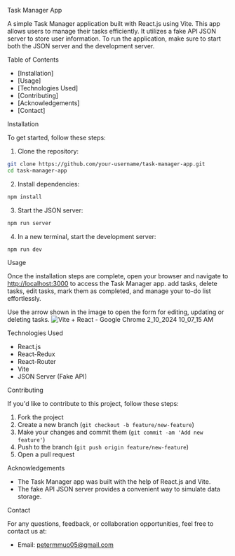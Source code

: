 Task Manager App

A simple Task Manager application built with React.js using Vite. This app allows users to manage their tasks efficiently. It utilizes a fake API JSON server to store user information. To run the application, make sure to start both the JSON server and the development server.

Table of Contents
- [Installation]
- [Usage]
- [Technologies Used]
- [Contributing]
- [Acknowledgements]
- [Contact]

Installation

To get started, follow these steps:

1. Clone the repository:

```bash
git clone https://github.com/your-username/task-manager-app.git
cd task-manager-app
```

2. Install dependencies:

```bash
npm install
```

3. Start the JSON server:

```bash
npm run server
```

4. In a new terminal, start the development server:

```bash
npm run dev
```

Usage

Once the installation steps are complete, open your browser and navigate to [http://localhost:3000](http://localhost:3000) to access the Task Manager app. add tasks,  delete tasks, edit tasks, mark them as completed, and manage your to-do list effortlessly.

Use the arrow shown in the image to open the form for editing, updating or deleting tasks.
![Vite + React - Google Chrome 2_10_2024 10_07_15 AM](https://github.com/Petermmuo05/taskmanager/assets/149189826/4fadbabb-801d-4c29-afe3-60ffd9905406)

Technologies Used

- React.js
- React-Redux
- React-Router
- Vite
- JSON Server (Fake API)

 Contributing

If you'd like to contribute to this project, follow these steps:

1. Fork the project
2. Create a new branch (`git checkout -b feature/new-feature`)
3. Make your changes and commit them (`git commit -am 'Add new feature'`)
4. Push to the branch (`git push origin feature/new-feature`)
5. Open a pull request


 Acknowledgements

- The Task Manager app was built with the help of React.js and Vite.
- The fake API JSON server provides a convenient way to simulate data storage.

 Contact

For any questions, feedback, or collaboration opportunities, feel free to contact us at:

- Email: petermmuo05@gmail.com

